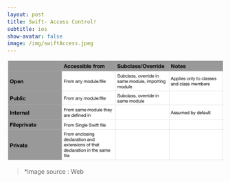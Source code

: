 ```yaml
---
layout: post
title: Swift- Access Control!
subtitle: ios
show-avatar: false
image: /img/swiftAccess.jpeg
---
```

![image](../img/swiftAccess.jpeg)
> *image source : Web




 



 















